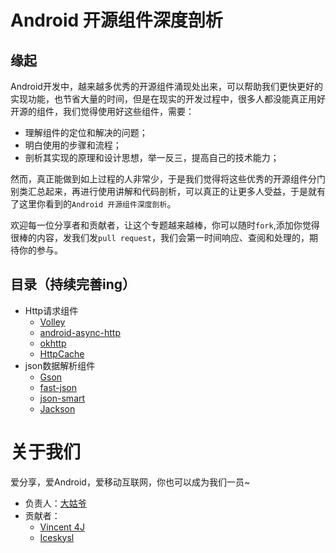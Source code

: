 # Android 开源组件深度剖析

## 缘起

Android开发中，越来越多优秀的开源组件涌现处出来，可以帮助我们更快更好的实现功能，也节省大量的时间，但是在现实的开发过程中，很多人都没能真正用好开源的组件，我们觉得使用好这些组件，需要：

* 理解组件的定位和解决的问题；
* 明白使用的步骤和流程；
* 剖析其实现的原理和设计思想，举一反三，提高自己的技术能力；

然而，真正能做到如上过程的人非常少，于是我们觉得将这些优秀的开源组件分门别类汇总起来，再进行使用讲解和代码剖析，可以真正的让更多人受益，于是就有了这里你看到的`Android 开源组件深度剖析`。


欢迎每一位分享者和贡献者，让这个专题越来越棒，你可以随时`fork`,添加你觉得很棒的内容，发我们发`pull request`，我们会第一时间响应、查阅和处理的，期待你的参与。

## 目录（持续完善ing）

* Http请求组件
	* [Volley](http/volley.md)
	* [android-async-http](http/android-async-http.md)
	* [okhttp](http/okhttp.md)
	* [HttpCache](http/http-cache.md)
* json数据解析组件
	* [Gson](json/gson.md)
	* [fast-json](json/fast-json.md)
	* [json-smart](json/json-smart.md)
	* [Jackson](json/jackson.md)

# 关于我们

爱分享，爱Android，爱移动互联网，你也可以成为我们一员~

* 负责人：[大姑爷](https://github.com/daguye918)
* 贡献者：
	* [Vincent 4J](https://github.com/vincent4j)
	* [Iceskysl](https://github.com/iceskysl)


